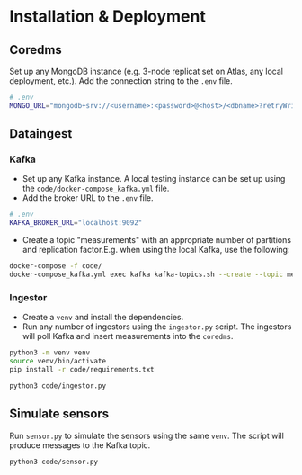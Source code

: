 # Installation & Deployment

## Coredms

Set up any MongoDB instance (e.g. 3-node replicat set on Atlas, any local deployment, etc.).
Add the connection string to the `.env` file.

```bash
# .env
MONGO_URL="mongodb+srv://<username>:<password>@<host>/<dbname>?retryWrites=true&w=majority"
```

## Dataingest

### Kafka

* Set up any Kafka instance. A local testing instance can be set up using the `code/docker-compose_kafka.yml` file.
* Add the broker URL to the `.env` file.

```bash
# .env
KAFKA_BROKER_URL="localhost:9092"
```

* Create a topic "measurements" with an appropriate number of partitions and replication factor.E.g. when using the
  local Kafka, use the following:

```bash
docker-compose -f code/
docker-compose_kafka.yml exec kafka kafka-topics.sh --create --topic measurements --partitions 32 --replication-factor 1 --bootstrap-server kafka:9092
```

### Ingestor

* Create a ``venv`` and install the dependencies.
* Run any number of ingestors using the `ingestor.py` script. The ingestors will poll Kafka and insert measurements into
  the `coredms`.

```bash
python3 -m venv venv
source venv/bin/activate
pip install -r code/requirements.txt

python3 code/ingestor.py
```

## Simulate sensors

Run `sensor.py` to simulate the sensors using the same ``venv``. The script will produce messages to the Kafka topic.

```bash
python3 code/sensor.py
```












